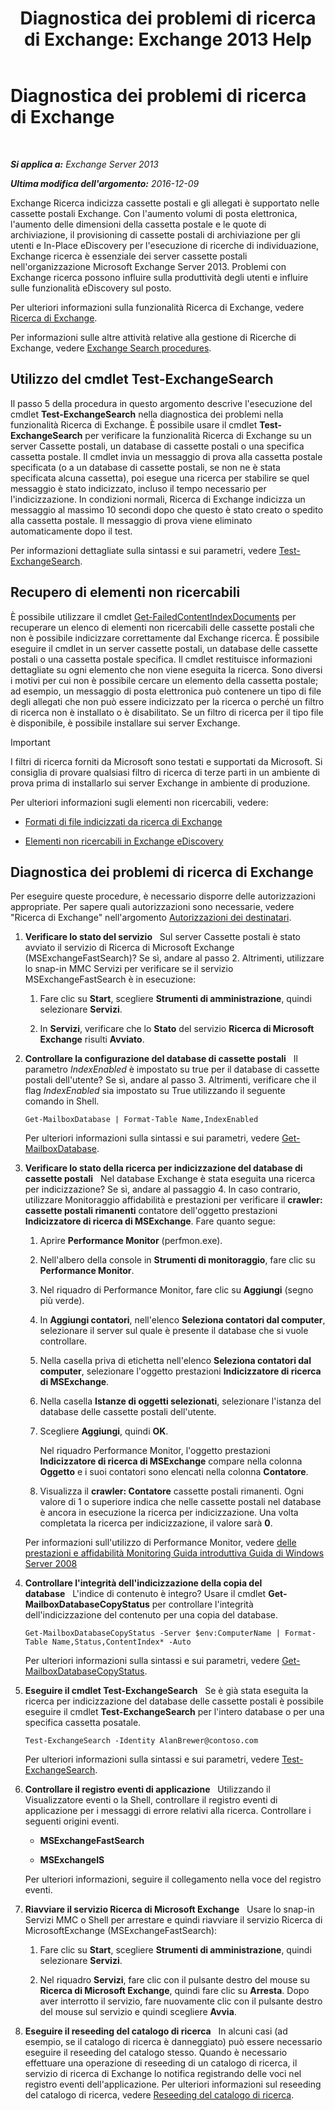 ﻿---
title: 'Diagnostica dei problemi di ricerca di Exchange: Exchange 2013 Help'
TOCTitle: Diagnostica dei problemi di ricerca di Exchange
ms:assetid: 8cfa26f4-ccf0-42dd-8570-67018188b4e8
ms:mtpsurl: https://technet.microsoft.com/it-it/library/Bb123701(v=EXCHG.150)
ms:contentKeyID: 52063124
ms.date: 05/22/2018
mtps_version: v=EXCHG.150
ms.translationtype: MT
---

# Diagnostica dei problemi di ricerca di Exchange

 

_**Si applica a:** Exchange Server 2013_

_**Ultima modifica dell'argomento:** 2016-12-09_

Exchange Ricerca indicizza cassette postali e gli allegati è supportato nelle cassette postali Exchange. Con l'aumento volumi di posta elettronica, l'aumento delle dimensioni della cassetta postale e le quote di archiviazione, il provisioning di cassette postali di archiviazione per gli utenti e In-Place eDiscovery per l'esecuzione di ricerche di individuazione, Exchange ricerca è essenziale dei server cassette postali nell'organizzazione Microsoft Exchange Server 2013. Problemi con Exchange ricerca possono influire sulla produttività degli utenti e influire sulle funzionalità eDiscovery sul posto.

Per ulteriori informazioni sulla funzionalità Ricerca di Exchange, vedere [Ricerca di Exchange](exchange-search-exchange-2013-help.md).

Per informazioni sulle altre attività relative alla gestione di Ricerche di Exchange, vedere [Exchange Search procedures](exchange-search-procedures-exchange-2013-help.md).

## Utilizzo del cmdlet Test-ExchangeSearch

Il passo 5 della procedura in questo argomento descrive l'esecuzione del cmdlet **Test-ExchangeSearch** nella diagnostica dei problemi nella funzionalità Ricerca di Exchange. È possibile usare il cmdlet **Test-ExchangeSearch** per verificare la funzionalità Ricerca di Exchange su un server Cassette postali, un database di cassette postali o una specifica cassetta postale. Il cmdlet invia un messaggio di prova alla cassetta postale specificata (o a un database di cassette postali, se non ne è stata specificata alcuna cassetta), poi esegue una ricerca per stabilire se quel messaggio è stato indicizzato, incluso il tempo necessario per l'indicizzazione. In condizioni normali, Ricerca di Exchange indicizza un messaggio al massimo 10 secondi dopo che questo è stato creato o spedito alla cassetta postale. Il messaggio di prova viene eliminato automaticamente dopo il test.

Per informazioni dettagliate sulla sintassi e sui parametri, vedere [Test-ExchangeSearch](https://technet.microsoft.com/it-it/library/bb124733\(v=exchg.150\)).

## Recupero di elementi non ricercabili

È possibile utilizzare il cmdlet [Get-FailedContentIndexDocuments](https://technet.microsoft.com/it-it/library/dd351154\(v=exchg.150\)) per recuperare un elenco di elementi non ricercabili delle cassette postali che non è possibile indicizzare correttamente dal Exchange ricerca. È possibile eseguire il cmdlet in un server cassette postali, un database delle cassette postali o una cassetta postale specifica. Il cmdlet restituisce informazioni dettagliate su ogni elemento che non viene eseguita la ricerca. Sono diversi i motivi per cui non è possibile cercare un elemento della cassetta postale; ad esempio, un messaggio di posta elettronica può contenere un tipo di file degli allegati che non può essere indicizzato per la ricerca o perché un filtro di ricerca non è installato o è disabilitato. Se un filtro di ricerca per il tipo file è disponibile, è possibile installare sui server Exchange.


> [!IMPORTANT]
> I filtri di ricerca forniti da Microsoft sono testati e supportati da Microsoft. Si consiglia di provare qualsiasi filtro di ricerca di terze parti in un ambiente di prova prima di installarlo sui server Exchange in ambiente di produzione.



Per ulteriori informazioni sugli elementi non ricercabili, vedere:

  - [Formati di file indicizzati da ricerca di Exchange](file-formats-indexed-by-exchange-search-exchange-2013-help.md)

  - [Elementi non ricercabili in Exchange eDiscovery](unsearchable-items-in-exchange-ediscovery-exchange-2013-help.md)

## Diagnostica dei problemi di ricerca di Exchange

Per eseguire queste procedure, è necessario disporre delle autorizzazioni appropriate. Per sapere quali autorizzazioni sono necessarie, vedere "Ricerca di Exchange" nell'argomento [Autorizzazioni dei destinatari](recipients-permissions-exchange-2013-help.md).

1.  **Verificare lo stato del servizio**   Sul server Cassette postali è stato avviato il servizio di Ricerca di Microsoft Exchange (MSExchangeFastSearch)? Se sì, andare al passo 2. Altrimenti, utilizzare lo snap-in MMC Servizi per verificare se il servizio MSExchangeFastSearch è in esecuzione:
    
    1.  Fare clic su **Start**, scegliere **Strumenti di amministrazione**, quindi selezionare **Servizi**.
    
    2.  In **Servizi**, verificare che lo **Stato** del servizio **Ricerca di Microsoft Exchange** risulti **Avviato**.

2.  **Controllare la configurazione del database di cassette postali**   Il parametro *IndexEnabled* è impostato su true per il database di cassette postali dell'utente? Se sì, andare al passo 3. Altrimenti, verificare che il flag *IndexEnabled* sia impostato su True utilizzando il seguente comando in Shell.
    
        Get-MailboxDatabase | Format-Table Name,IndexEnabled
    
    Per ulteriori informazioni sulla sintassi e sui parametri, vedere [Get-MailboxDatabase](https://technet.microsoft.com/it-it/library/bb124924\(v=exchg.150\)).

3.  **Verificare lo stato della ricerca per indicizzazione del database di cassette postali**   Nel database Exchange è stata eseguita una ricerca per indicizzazione? Se sì, andare al passaggio 4. In caso contrario, utilizzare Monitoraggio affidabilità e prestazioni per verificare il **crawler: cassette postali rimanenti** contatore dell'oggetto prestazioni **Indicizzatore di ricerca di MSExchange**. Fare quanto segue:
    
    1.  Aprire **Performance Monitor** (perfmon.exe).
    
    2.  Nell'albero della console in **Strumenti di monitoraggio**, fare clic su **Performance Monitor**.
    
    3.  Nel riquadro di Performance Monitor, fare clic su **Aggiungi** (segno più verde).
    
    4.  In **Aggiungi contatori**, nell'elenco **Seleziona contatori dal computer**, selezionare il server sul quale è presente il database che si vuole controllare.
    
    5.  Nella casella priva di etichetta nell'elenco **Seleziona contatori dal computer**, selezionare l'oggetto prestazioni **Indicizzatore di ricerca di MSExchange**.
    
    6.  Nella casella **Istanze di oggetti selezionati**, selezionare l'istanza del database delle cassette postali dell'utente.
    
    7.  Scegliere **Aggiungi**, quindi **OK**.
        
        Nel riquadro Performance Monitor, l'oggetto prestazioni **Indicizzatore di ricerca di MSExchange** compare nella colonna **Oggetto** e i suoi contatori sono elencati nella colonna **Contatore**.
    
    8.  Visualizza il **crawler: Contatore** cassette postali rimanenti. Ogni valore di 1 o superiore indica che nelle cassette postali nel database è ancora in esecuzione la ricerca per indicizzazione. Una volta completata la ricerca per indicizzazione, il valore sarà **0**.
    
    Per informazioni sull'utilizzo di Performance Monitor, vedere [delle prestazioni e affidabilità Monitoring Guida introduttiva Guida di Windows Server 2008](https://go.microsoft.com/fwlink/p/?linkid=178005)

4.  **Controllare l'integrità dell'indicizzazione della copia del database**   L'indice di contenuto è integro? Usare il cmdlet **Get-MailboxDatabaseCopyStatus** per controllare l'integrità dell'indicizzazione del contenuto per una copia del database.
    
        Get-MailboxDatabaseCopyStatus -Server $env:ComputerName | Format-Table Name,Status,ContentIndex* -Auto
    
    Per ulteriori informazioni sulla sintassi e sui parametri, vedere [Get-MailboxDatabaseCopyStatus](https://technet.microsoft.com/it-it/library/dd298044\(v=exchg.150\)).

5.  **Eseguire il cmdlet Test-ExchangeSearch**   Se è già stata eseguita la ricerca per indicizzazione del database delle cassette postali è possibile eseguire il cmdlet **Test-ExchangeSearch** per l'intero database o per una specifica cassetta posatale.
    
        Test-ExchangeSearch -Identity AlanBrewer@contoso.com
    
    Per ulteriori informazioni sulla sintassi e sui parametri, vedere [Test-ExchangeSearch](https://technet.microsoft.com/it-it/library/bb124733\(v=exchg.150\)).

6.  **Controllare il registro eventi di applicazione**   Utilizzando il Visualizzatore eventi o la Shell, controllare il registro eventi di applicazione per i messaggi di errore relativi alla ricerca. Controllare i seguenti origini eventi.
    
      - **MSExchangeFastSearch**
    
      - **MSExchangeIS**
    
    Per ulteriori informazioni, seguire il collegamento nella voce del registro eventi.

7.  **Riavviare il servizio Ricerca di Microsoft Exchange**   Usare lo snap-in Servizi MMC o Shell per arrestare e quindi riavviare il servizio Ricerca di MicrosoftExchange (MSExchangeFastSearch):
    
    1.  Fare clic su **Start**, scegliere **Strumenti di amministrazione**, quindi selezionare **Servizi**.
    
    2.  Nel riquadro **Servizi**, fare clic con il pulsante destro del mouse su **Ricerca di Microsoft Exchange**, quindi fare clic su **Arresta**. Dopo aver interrotto il servizio, fare nuovamente clic con il pulsante destro del mouse sul servizio e quindi scegliere **Avvia**.

8.  **Eseguire il reseeding del catalogo di ricerca**   In alcuni casi (ad esempio, se il catalogo di ricerca è danneggiato) può essere necessario eseguire il reseeding del catalogo stesso. Quando è necessario effettuare una operazione di reseeding di un catalogo di ricerca, il servizio di ricerca di Exchange lo notifica registrando delle voci nel registro eventi dell'applicazione. Per ulteriori informazioni sul reseeding del catalogo di ricerca, vedere [Reseeding del catalogo di ricerca](reseed-the-search-catalog-exchange-2013-help.md).


